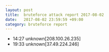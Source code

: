```yaml
---
layout: post
title:  bruteforce attack report 2017-08-02
date:   2017-08-02 23:59:59 +09:00
category: bruteforce report
---
```


* 14:27 unknown[208.100.26.235]
* 19:33 unknown[37.49.224.246]
